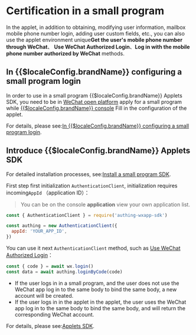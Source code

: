 # Certification in a small program

<LastUpdated/>

In the applet, in addition to obtaining, modifying user information, mailbox mobile phone number login, adding user custom fields, etc., you can also use the applet environment unique**Get the user's mobile phone number through WeChat**、 **Use WeChat Authorized Login**、**Log in with the mobile phone number authorized by WeChat** methods.

## In {{$localeConfig.brandName}} configuring a small program login

In order to use in a small program {{$localeConfig.brandName}} Applets SDK, you need to be in [WeChat open platform](https://mp.weixin.qq.com/) apply for a small program while [{{$localeConfig.brandName}} console](https://console.authing.cn/console/userpool) Fill in the configuration of the applet.

For details, please see:[In {{$localeConfig.brandName}} configuring a small program login](../../../reference/sdk-for-wxapp.md#在-localeConfig-brandName-中配置小程序登录).

## Introduce {{$localeConfig.brandName}} Applets SDK

For detailed installation processes, see:[Install a small program SDK](../../../reference/sdk-for-wxapp.md#安装).

First step first initialization `AuthenticationClient`, initialization requires incoming`AppId` （application ID）：

> You can be on the console **application** view your own application list.

```js
const { AuthenticationClient } = require('authing-wxapp-sdk')

const authing = new AuthenticationClient({
  appId: 'YOUR_APP_ID',
})
```

You can use it next `AuthenticationClient` method, such as [Use WeChat Authorized Login](../../../reference/sdk-for-wxapp.md#loginbycode)：

```javascript
const { code } = await wx.login()
const data = await authing.loginByCode(code)
```

- If the user logs in in a small program, and the user does not use the WeChat app log in to the same body to bind the same body, a new account will be created.
- If the user logs in in the applet in the applet, the user uses the WeChat app log in to the same body to bind the same body, and will return the corresponding WeChat account.

For details, please see:[Applets SDK](../../../reference/sdk-for-wxapp.md).
